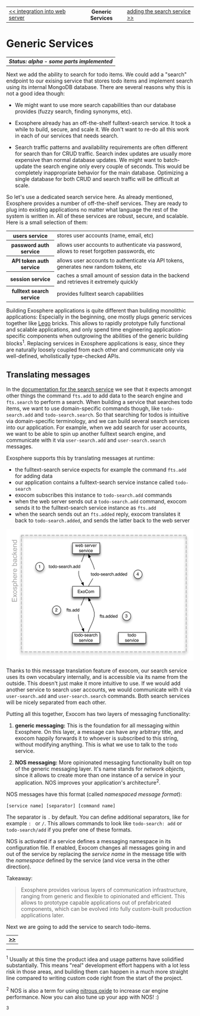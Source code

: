 <table>
  <tr>
    <td><a href="12_integration_into_web_server.md">&lt;&lt; integration into web server</a></td>
    <th>Generic Services</th>
    <td><a href="14_add_search_service.md">adding the search service &gt;&gt;</a></td>
  </tr>
</table>


# Generic Services

<table>
  <tr>
    <td>
      <b><i>
        Status: alpha - some parts implemented
      </i></b>
    </td>
  </tr>
</table>


Next we add the ability to search for todo items.
We could add a "search" endpoint to our exising service that stores todo items
and implement search using its internal MongoDB database.
There are several reasons why this is not a good idea though:

* We might want to use more search capabilities
  than our database provides (fuzzy search, finding synonyms, etc).

* Exosphere already has an off-the-shelf fulltext-search service.
  It took a while to build, secure, and scale it.
  We don't want to re-do all this work in each of our services that needs search.

* Search traffic patterns and availability requirements
  are often different for search than for CRUD traffic.
  Search index updates are usually more expensive than normal database updates.
  We might want to batch-update the search engine only every couple of seconds.
  This would be completely inappropriate behavior for the main database.
  Optimizing a single database for both CRUD and search traffic will be difficult at scale.

So let's use a dedicated search service here.
As already mentioned, Exosphere provides a number of off-the-shelf services.
They are ready to plug into existing applications
no matter what language the rest of the system is written in.
All of these services are robust, secure, and scalable.
Here is a small selection of them:

<table>
  <tr>
    <th>users service</th>
    <td>stores user accounts (name, email, etc)</td>
  </tr>
  <tr>
    <th>password auth service</th>
    <td>
      allows user accounts to authenticate via password,
      allows to reset forgotten passwords, etc
    </td>
  </tr>
  <tr>
    <th>API token auth service</th>
    <td>
      allows user accounts to authenticate via API tokens,
      generates new random tokens, etc
    </td>
  </tr>
  <tr>
    <th>session service</th>
    <td>
      caches a small amount of session data in the backend
      and retrieves it extremely quickly
    </td>
  </tr>
  <tr>
    <th>fulltext search service</th>
    <td>provides fulltext search capabilities</td>
  </tr>
</table>

Building Exosphere applications is quite different than building monolithic applications:
Especially in the beginning,
one mostly plugs generic services together like [Lego](http://www.lego.com) bricks.
This allows to rapidly prototype fully functional and scalable applications,
and only spend time engineering application-specific components
when outgrowing the abilities of the generic building blocks<sup>1</sup>.
Replacing services in Exosphere applications is easy,
since they are naturally loosely coupled from each other
and communicate only via well-defined, wholistically type-checked APIs.


## Translating messages

In the [documentation for the search service]()
we see that it expects amongst other things
the command `fts.add` to add data to the search engine
and `fts.search` to perform a search.
When building a service that searches todo items,
we want to use domain-specific commands though,
like `todo-search.add` and `todo-search.search`.
So that searching for todos
is intuitive via domain-specific terminology,
and we can build several search services into our application.
For example, when we add search for user accounts,
we want to be able to spin up another fulltext search engine,
and communicate with it via `user-search.add` and `user-search.search` messages.

Exosphere supports this by translating messages at runtime:
* the fulltext-search service expects for example the command `fts.add` for adding data
* our application contains a fulltext-search service instance called `todo-search`
* exocom subscribes this instance to `todo-search.add` commands
* when the web server sends out a `todo-search.add` command,
  exocom sends it to the fulltext-search service instance as `fts.add`
* when the search sends out an `fts.added` reply,
  exocom translates it back to `todo-search.added`,
  and sends the latter back to the web server

<img src="13_schema.png" width="514" height="354">

Thanks to this message translation feature of exocom,
our search service uses its own vocabulary internally,
and is accessible via its name from the outside.
This doesn't just make it more intuitive to use.
If we would add another service to search user accounts,
we would communicate with it via `user-search.add` and `user-search.search` commands.
Both search services will be nicely separated from each other.

Putting all this together, Exocom has two layers of messaging functionality:

1. __generic messaging:__
   This is the foundation for all messaging within Exosphere.
   On this layer, a message can have any arbitrary title,
   and exocom happily forwards it to whoever is subscribed to this string,
   without modifying anything.
   This is what we use to talk to the `todo` service.

2. __NOS messaging:__
   More opinionated messaging functionality
   built on top of the generic messaging layer.
   It's name stands for _network objects_,
   since it allows to create more than one instance of a service in your application.
   NOS improves your application's architecture<sup>2</sup>.

NOS messages have this format (called _namespaced message format_):

```
[service name] [separator] [command name]
```

The separator is `.` by default.
You can define additional separators,
like for example `: ` or `/`.
This allows commands to look like
`todo-search: add` or `todo-search/add`
if you prefer one of these formats.

NOS is activated if a service defines a messaging namespace in its configuration file.
If enabled, Exocom changes all messages going in and out of the service
by replacing the _service name_ in the message title
with the _namespace_ defined by the service
(and vice versa in the other direction).


Takeaway:
> Exosphere provides various layers of communication infrastructure,
> ranging from generic and flexible to opinionated and efficient.
> This allows to prototype capable applications out of prefabricated components,
> which can be evolved into fully custom-built production applications later.


Next we are going to add the service to search todo-items.


<table>
  <tr>
    <td><a href="14_add_search_service.md"><b>&gt;&gt;</b></a></td>
  </tr>
</table>


<hr>

<sup>1</sup>
Usually at this time the product idea and usage patterns have solidified substantially.
This means "real" development effort happens with a lot less risk in those areas,
and building them can happen in a much more straight line compared to
writing custom code right from the start of the project.

<sup>2</sup>
NOS is also a term for using
[nitrous oxide](https://en.wikipedia.org/wiki/Nitrous_oxide_engine)
to increase car engine performance.
Now you can also tune up your app with NOS! :)

<sup>3</sup>
